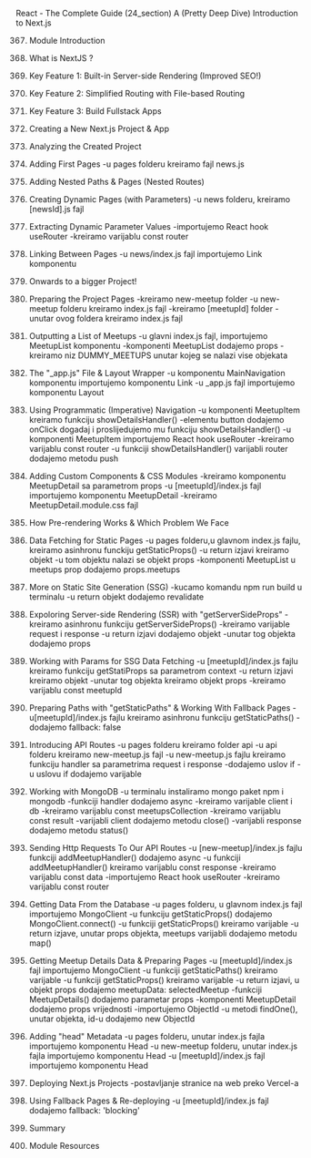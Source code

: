 React - The Complete Guide (24_section)
A (Pretty Deep Dive) Introduction to Next.js


367. Module Introduction


368. What is NextJS ?


369. Key Feature 1: Built-in Server-side Rendering (Improved SEO!)


370. Key Feature 2: Simplified Routing with File-based Routing


371. Key Feature 3: Build Fullstack Apps


372. Creating a New Next.js Project & App


373. Analyzing the Created Project


374. Adding First Pages
-u pages folderu kreiramo fajl news.js


375. Adding Nested Paths & Pages (Nested Routes)


376. Creating Dynamic Pages (with Parameters)
-u news folderu, kreiramo [newsId].js fajl


377. Extracting Dynamic Parameter Values
-importujemo React hook useRouter
-kreiramo varijablu const router


378. Linking Between Pages
-u news/index.js fajl importujemo Link komponentu


379. Onwards to a bigger Project!


380. Preparing the Project Pages
-kreiramo new-meetup folder
-u new-meetup folderu kreiramo index.js fajl
-kreiramo [meetupId] folder
-unutar ovog foldera kreiramo index.js fajl


381. Outputting a List of Meetups
-u glavni index.js fajl, importujemo MeetupList komponentu
-komponenti MeetupList dodajemo props
-kreiramo niz DUMMY_MEETUPS unutar kojeg se nalazi vise objekata


382. The "_app.js" File & Layout Wrapper
-u komponentu MainNavigation komponentu importujemo komponentu Link
-u _app.js fajl importujemo komponentu Layout


383. Using Programmatic (Imperative) Navigation
-u komponenti MeetupItem kreiramo funkciju showDetailsHandler()
-elementu button dodajemo onClick dogadaj i proslijedujemo mu funkciju showDetailsHandler() 
-u komponenti MeetupItem importujemo React hook useRouter
-kreiramo varijablu const router
-u funkciji showDetailsHandler() varijabli router dodajemo metodu push


384. Adding Custom Components & CSS Modules
-kreiramo komponentu MeetupDetail sa parametrom props
-u [meetupId]/index.js fajl importujemo komponentu MeetupDetail 
-kreiramo MeetupDetail.module.css fajl


386. How Pre-rendering Works & Which Problem We Face


387. Data Fetching for Static Pages
-u pages folderu,u glavnom index.js fajlu, kreiramo asinhronu funckiju getStaticProps()
-u return izjavi kreiramo objekt
-u tom objektu nalazi se objekt props
-komponenti MeetupList u meetups prop dodajemo props.meetups


388. More on Static Site Generation (SSG)
-kucamo komandu npm run build u terminalu
-u return objekt dodajemo revalidate


389. Expoloring Server-side Rendering (SSR) with "getServerSideProps"
-kreiramo asinhronu funkciju getServerSideProps()
-kreiramo varijable request i response
-u return izjavi dodajemo objekt
-unutar tog objekta dodajemo props


390. Working with Params for SSG Data Fetching
-u [meetupId]/index.js fajlu kreiramo funkciju getStatiProps sa parametrom context
-u return izjavi kreiramo objekt
-unutar tog objekta kreiramo objekt props
-kreiramo varijablu const meetupId


391. Preparing Paths with "getStaticPaths" & Working With Fallback Pages
-u[meetupId]/index.js fajlu kreiramo asinhronu funkciju getStaticPaths()
-dodajemo fallback: false


392. Introducing API Routes
-u pages folderu kreiramo folder api
-u api folderu kreiramo new-meetup.js fajl
-u new-meetup.js fajlu kreiramo funkciju handler sa parametrima request i response
-dodajemo uslov if
-u uslovu if dodajemo varijable 


393. Working with MongoDB
-u terminalu instaliramo mongo paket npm i mongodb
-funkciji handler dodajemo async
-kreiramo varijable client i db
-kreiramo varijablu const meetupsCollection
-kreiramo varijablu const result
-varijabli client dodajemo metodu close()
-varijabli response dodajemo metodu status()


394. Sending Http Requests To Our API Routes
-u [new-meetup]/index.js fajlu funkciji addMeetupHandler() dodajemo async
-u funkciji addMeetupHandler() kreiramo varijablu const response
-kreiramo varijablu const data
-importujemo React hook useRouter
-kreiramo varijablu const router


395. Getting Data From the Database
-u pages folderu, u glavnom index.js fajl importujemo MongoClient
-u funkciju getStaticProps() dodajemo MongoClient.connect()
-u funkciji getStaticProps() kreiramo varijable
-u return izjave, unutar props objekta, meetups varijabli dodajemo metodu map()


396. Getting Meetup Details Data & Preparing Pages
-u [meetupId]/index.js fajl importujemo MongoClient
-u funkciji getStaticPaths() kreiramo varijable
-u funkciji getStaticProps() kreiramo varijable
-u return izjavi, u objekt props dodajemo meetupData: selectedMeetup
-funkciji MeetupDetails() dodajemo parametar props
-komponenti MeetupDetail dodajemo props vrijednosti
-importujemo ObjectId
-u metodi findOne(), unutar objekta, id-u dodajemo new ObjectId


397. Adding "head" Metadata
-u pages folderu, unutar index.js fajla importujemo komponentu Head
-u new-meetup folderu, unutar index.js fajla importujemo komponentu Head
-u [meetupId]/index.js fajl importujemo komponentu Head



398. Deploying Next.js Projects
-postavljanje stranice na web preko Vercel-a


399. Using Fallback Pages & Re-deploying
-u [meetupId]/index.js fajl dodajemo fallback: 'blocking'


400. Summary


401. Module Resources